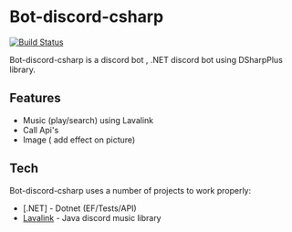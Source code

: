 # Bot-discord-csharp

[![Build Status](https://travis-ci.org/joemccann/dillinger.svg?branch=master)](https://travis-ci.org/joemccann/dillinger)

Bot-discord-csharp is a discord bot ,
.NET discord bot using DSharpPlus library.

## Features

- Music (play/search) using Lavalink
- Call Api's
- Image ( add effect on picture)


## Tech

Bot-discord-csharp uses a number of projects to work properly:

- [.NET] -  Dotnet (EF/Tests/API)
- [Lavalink](https://github.com/freyacodes/Lavalink) -  Java discord music library



